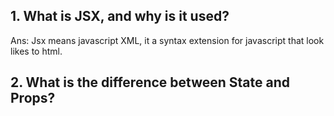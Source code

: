 ## 1. What is JSX, and why is it used?<br>
Ans: Jsx means javascript XML,  it a syntax extension for javascript that look likes to html.<br>

## 2. What is the difference between State and Props?
